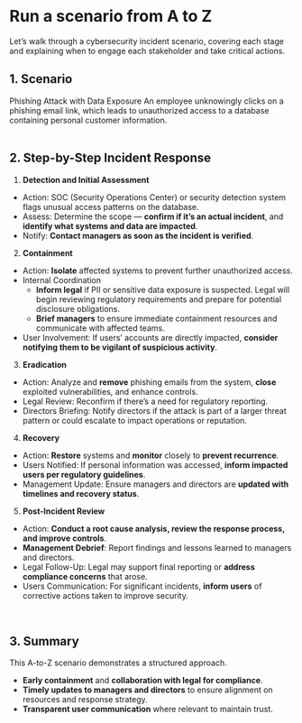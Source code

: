 <br>

# Run a scenario from A to Z
Let’s walk through a cybersecurity incident scenario, covering each stage and explaining when to engage each stakeholder and take critical actions.

## 1. Scenario
Phishing Attack with Data Exposure
An employee unknowingly clicks on a phishing email link, which leads to unauthorized access to a database containing personal customer information.  
<br>

## 2. Step-by-Step Incident Response
1. **Detection and Initial Assessment**
  - Action: SOC (Security Operations Center) or security detection system flags unusual access patterns on the database.
  - Assess: Determine the scope — **confirm if it’s an actual incident**, and **identify what systems and data are impacted**.
  - Notify: **Contact managers as soon as the incident is verified**.

2. **Containment**
  - Action: **Isolate** affected systems to prevent further unauthorized access.
  - Internal Coordination
    - **Inform legal** if PII or sensitive data exposure is suspected. Legal will begin reviewing regulatory requirements and prepare for potential disclosure obligations.
    - **Brief managers** to ensure immediate containment resources and communicate with affected teams.
  - User Involvement: If users’ accounts are directly impacted, **consider notifying them to be vigilant of suspicious activity**.

3. **Eradication**
  - Action: Analyze and **remove** phishing emails from the system, **close** exploited vulnerabilities, and enhance controls.
  - Legal Review: Reconfirm if there’s a need for regulatory reporting.
  - Directors Briefing: Notify directors if the attack is part of a larger threat pattern or could escalate to impact operations or reputation.

4. **Recovery**
  - Action: **Restore** systems and **monitor** closely to **prevent recurrence**.
  - Users Notified: If personal information was accessed, **inform impacted users per regulatory guidelines**.
  - Management Update: Ensure managers and directors are **updated with timelines and recovery status**.

5. **Post-Incident Review**
  - Action: **Conduct a root cause analysis, review the response process, and improve controls**.
  - **Management Debrief**: Report findings and lessons learned to managers and directors.
  - Legal Follow-Up: Legal may support final reporting or **address compliance concerns** that arose.
  - Users Communication: For significant incidents, **inform users** of corrective actions taken to improve security.  
<br>

## 3. Summary
This A-to-Z scenario demonstrates a structured approach.
  - **Early containment** and **collaboration with legal for compliance**.
  - **Timely updates to managers and directors** to ensure alignment on resources and response strategy.
  - **Transparent user communication** where relevant to maintain trust.  
<br>
